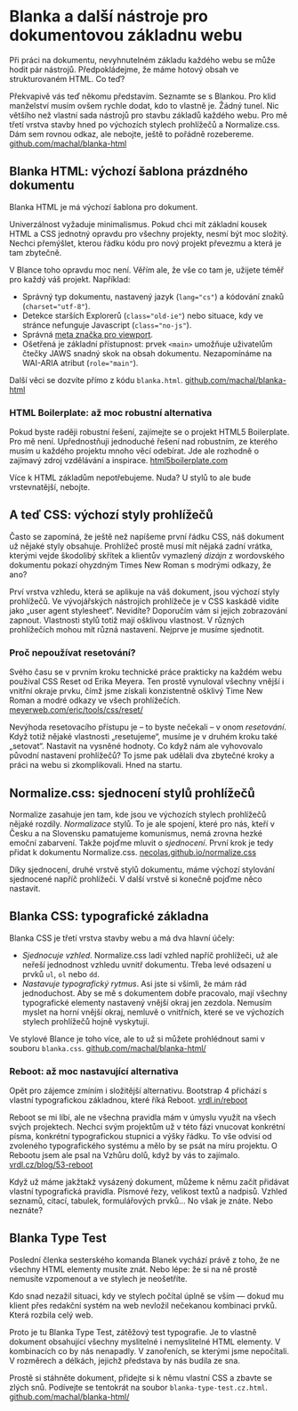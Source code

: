 # Blanka a další nástroje pro dokumentovou základnu webu

Při práci na dokumentu, nevyhnutelném základu každého webu se může hodit pár nástrojů. Předpokládejme, že máme hotový obsah ve strukturovaném HTML. Co teď?

Překvapivě vás teď někomu představím. Seznamte se s Blankou. Pro klid manželství musím ovšem rychle dodat, kdo to vlastně je. Žádný tunel. Nic většího než vlastní sada nástrojů pro stavbu základů každého webu. Pro mě třetí vrstva stavby hned po výchozích stylech prohlížečů a Normalize.css. Dám sem rovnou odkaz, ale nebojte, ještě to pořádně rozebereme. [github.com/machal/blanka-html](https://github.com/machal/blanka-html)

## Blanka HTML: výchozí šablona prázdného dokumentu

Blanka HTML je má výchozí šablona pro dokument.

Univerzálnost vyžaduje minimalismus. Pokud chci mít základní kousek HTML a CSS jednotný opravdu pro všechny projekty, nesmí být moc složitý. Nechci přemýšlet, kterou řádku kódu pro nový projekt převezmu a která je tam zbytečně. 

V Blance toho opravdu moc není. Věřím ale, že vše co tam je, užijete téměř pro každý váš projekt. Například:

- Správný typ dokumentu, nastavený jazyk (`lang="cs"`) a kódování znaků (`charset="utf-8"`).
- Detekce starších Explorerů (`class="old-ie"`) nebo situace, kdy ve stránce nefunguje Javascript (`class="no-js"`).
- Správná [meta značka pro viewport](viewport-meta.md).
- Ošetřená je základní přístupnost: prvek `<main>` umožňuje uživatelům čtečky JAWS snadný skok na obsah dokumentu. Nezapomínáme na WAI-ARIA atribut (`role="main"`). 

Další věci se dozvíte přímo z kódu `blanka.html`. [github.com/machal/blanka-html](https://github.com/machal/blanka-html/blob/master/blanka.html)

### HTML Boilerplate: až moc robustní alternativa

Pokud byste raději robustní řešení, zajímejte se o projekt HTML5 Boilerplate. Pro mě není. Upřednostňuji jednoduché řešení nad robustním, ze kterého musím u každého projektu mnoho věcí odebírat. Jde ale rozhodně o zajímavý zdroj vzdělávání a inspirace. [html5boilerplate.com](https://html5boilerplate.com)

Více k HTML základům nepotřebujeme. Nuda? U stylů to ale bude vrstevnatější, nebojte.

## A teď CSS: výchozí styly prohlížečů

Často se zapomíná, že ještě než napíšeme první řádku CSS, náš dokument už nějaké styly obsahuje. Prohlížeč prostě musí mít nějaká zadní vrátka, kterými vejde škodolibý skřítek a klientův vymazlený *dizájn* z wordovského dokumentu pokazí ohyzdným Times New Roman s modrými odkazy, že ano? 

Prví vrstva vzhledu, která se aplikuje na váš dokument, jsou výchozí styly prohlížečů. Ve vývojářských nástrojích prohlížeče je v CSS kaskádě vidíte jako „user agent stylesheet“. Nevidíte? Doporučím vám si jejich zobrazování zapnout. Vlastnosti stylů totiž mají ošklivou vlastnost. V různých prohlížečích mohou mít různá nastavení. Nejprve je musíme sjednotit.

### Proč nepoužívat resetování?

Svého času se v prvním kroku technické práce prakticky na každém webu používal CSS Reset od Erika Meyera. Ten prostě vynuloval všechny vnější i vnitřní okraje prvku, čímž jsme získali konzistentně ošklivý Time New Roman a modré odkazy ve všech prohlížečích. [meyerweb.com/eric/tools/css/reset/](http://meyerweb.com/eric/tools/css/reset/)

Nevýhoda resetovacího přístupu je – to byste nečekali – v onom *resetování*. Když totiž nějaké vlastnosti „resetujeme“, musíme je v druhém kroku také „setovat“. Nastavit na vysněné hodnoty. Co když nám ale vyhovovalo původní nastavení prohlížečů? To jsme pak udělali dva zbytečné kroky a práci na webu si zkomplikovali. Hned na startu.

## Normalize.css: sjednocení stylů prohlížečů

Normalize zasahuje jen tam, kde jsou ve výchozích stylech prohlížečů nějaké rozdíly. *Normalizace* stylů. To je ale spojení, které pro nás, kteří v Česku a na Slovensku pamatujeme komunismus, nemá zrovna hezké emoční zabarvení. Takže pojďme mluvit o *sjednocení*. První krok je tedy přidat k dokumentu Normalize.css. [necolas.github.io/normalize.css](https://necolas.github.io/normalize.css/)

Díky sjednocení, druhé vrstvě stylů dokumentu, máme výchozí stylování sjednocené napříč prohlížeči. V další vrstvě si konečně pojďme něco nastavit.

## Blanka CSS: typografické základna

Blanka CSS je třetí vrstva stavby webu a má dva hlavní účely:

- *Sjednocuje vzhled*. Normalize.css ladí vzhled napříč prohlížeči, už ale neřeší jednodnost vzhledu uvnitř dokumentu. Třeba levé odsazení u prvků `ul`, `ol` nebo `dd`. 
- *Nastavuje typografický rytmus*. Asi jste si všimli, že mám rád jednoduchost. Aby se mě s dokumentem dobře pracovalo, mají všechny typografické elementy nastavený vnější okraj jen zezdola. Nemusím myslet na horní vnější okraj, nemluvě o vnitřních, které se ve výchozích stylech prohlížečů hojně vyskytují. 

Ve stylové Blance je toho více, ale to už si můžete prohlédnout sami v souboru `blanka.css`. [github.com/machal/blanka-html/](https://github.com/machal/blanka-html/blob/master/blanka.css)

### Reboot: až moc nastavující alternativa

Opět pro zájemce zmíním i složitější alternativu. Bootstrap 4 přichází s vlastní typografickou základnou, které říká Reboot. [vrdl.in/reboot](https://v4-alpha.getbootstrap.com/content/reboot/)

Reboot se mi líbí, ale ne všechna pravidla mám v úmyslu využít na všech svých projektech. Nechci svým projektům už v této fázi vnucovat konkrétní písma, konkrétní typografickou stupnici a výšky řádku. To vše odvisí od zvoleného typografického systému a mělo by se psát na míru projektu. O Rebootu jsem ale psal na Vzhůru dolů, když by vás to zajímalo. [vrdl.cz/blog/53-reboot](http://www.vzhurudolu.cz/blog/53-reboot)

Když už máme jakžtakž vysázený dokument, můžeme k němu začít přidávat vlastní typografická pravidla. Písmové řezy, velikost textů a nadpisů. Vzhled seznamů, citací, tabulek, formulářových prvků… No však je znáte. Nebo neznáte?

## Blanka Type Test

Poslední členka sesterského komanda Blanek vychází právě z toho, že ne všechny HTML elementy musíte znát. Nebo lépe: že si na ně prostě nemusíte vzpomenout a ve stylech je neošetříte.

Kdo snad nezažil situaci, kdy ve stylech počítal úplně se vším — dokud mu klient přes redakční systém na web nevložil nečekanou kombinaci prvků. Která rozbila celý web.

Proto je tu Blanka Type Test, zátěžový test typografie. Je to vlastně dokument obsahující všechny myslitelné i nemyslitelné HTML elementy. V kombinacích co by nás nenapadly. V zanořeních, se kterými jsme nepočítali. V rozměrech a délkách, jejichž představa by nás budila ze sna.

Prostě si stáhněte dokument, přidejte si k němu vlastní CSS a zbavte se zlých snů. Podívejte se tentokrát na soubor `blanka-type-test.cz.html`. [github.com/machal/blanka-html/](https://github.com/machal/blanka-html/blob/master/blanka-type-test.cz.html)


